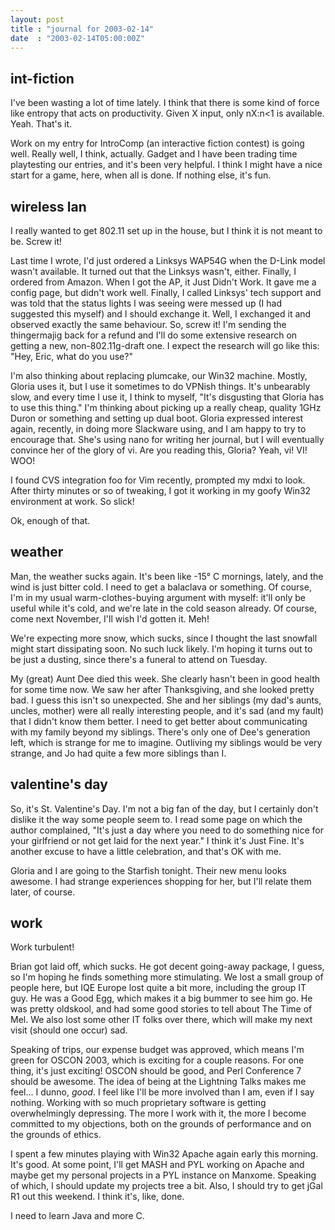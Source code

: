 ```yaml
---
layout: post
title : "journal for 2003-02-14"
date  : "2003-02-14T05:00:00Z"
---
```



## int-fiction

I've been wasting a lot of time lately.  I think that there is some kind of force like entropy that acts on productivity.  Given X input, only nX:n<1 is available.  Yeah.  That's it.

Work on my entry for IntroComp (an interactive fiction contest) is going well. Really well, I think, actually.  Gadget and I have been trading time playtesting our entries, and it's been very helpful.  I think I might have a nice start for a game, here, when all is done.  If nothing else, it's fun.

## wireless lan

I really wanted to get 802.11 set up in the house, but I think it is not meant to be.  Screw it!

Last time I wrote, I'd just ordered a Linksys WAP54G when the D-Link model wasn't available.  It turned out that the Linksys wasn't, either.  Finally, I ordered from Amazon.  When I got the AP, it Just Didn't Work.  It gave me a config page, but didn't work well.  Finally, I called Linksys' tech support and was told that the status lights I was seeing were messed up (I had suggested this myself) and I should exchange it.  Well, I exchanged it and observed exactly the same behaviour.  So, screw it!  I'm sending the thingermajig back for a refund and I'll do some extensive research on getting a new, non-802.11g-draft one.  I expect the research will go like this: "Hey, Eric, what do you use?"

I'm also thinking about replacing plumcake, our Win32 machine.  Mostly, Gloria uses it, but I use it sometimes to do VPNish things.  It's unbearably slow, and every time I use it, I think to myself, "It's disgusting that Gloria has to use this thing."  I'm thinking about picking up a really cheap, quality 1GHz Duron or something and setting up dual boot.  Gloria expressed interest again, recently, in doing more Slackware using, and I am happy to try to encourage that.  She's using nano for writing her journal, but I will eventually convince her of the glory of vi.  Are you reading this, Gloria?  Yeah, vi!  VI! WOO!

I found CVS integration foo for Vim recently, prompted my mdxi to look.  After thirty minutes or so of tweaking, I got it working in my goofy Win32 environment at work.  So slick!

Ok, enough of that.

## weather

Man, the weather sucks again.  It's been like -15&deg; C mornings, lately, and the wind is just bitter cold.  I need to get a balaclava or something.  Of course, I'm in my usual warm-clothes-buying argument with myself: it'll only be useful while it's cold, and we're late in the cold season already.  Of course, come next November, I'll wish I'd gotten it.  Meh!

We're expecting more snow, which sucks, since I thought the last snowfall might start dissipating soon.  No such luck likely.  I'm hoping it turns out to be just a dusting, since there's a funeral to attend on Tuesday.

My (great) Aunt Dee died this week.  She clearly hasn't been in good health for some time now.  We saw her after Thanksgiving, and she looked pretty bad.  I guess this isn't so unexpected.  She and her siblings (my dad's aunts, uncles, mother) were all really interesting people, and it's sad (and my fault) that I didn't know them better.  I need to get better about communicating with my family beyond my siblings.  There's only one of Dee's generation left, which is strange for me to imagine.  Outliving my siblings would be very strange, and Jo had quite a few more siblings than I.

## valentine's day

So, it's St. Valentine's Day.  I'm not a big fan of the day, but I certainly don't dislike it the way some people seem to.  I read some page on which the author complained, "It's just a day where you need to do something nice for your girlfriend or not get laid for the next year."  I think it's Just Fine. It's another excuse to have a little celebration, and that's OK with me.

Gloria and I are going to the Starfish tonight.  Their new menu looks awesome. I had strange experiences shopping for her, but I'll relate them later, of course.

## work

Work turbulent!

Brian got laid off, which sucks.  He got decent going-away package, I guess, so I'm hoping he finds something more stimulating.  We lost a small group of people here, but IQE Europe lost quite a bit more, including the group IT guy. He was a Good Egg, which makes it a big bummer to see him go.  He was pretty oldskool, and had some good stories to tell about The Time of Mel.  We also lost some other IT folks over there, which will make my next visit (should one occur) sad.

Speaking of trips, our expense budget was approved, which means I'm green for OSCON 2003, which is exciting for a couple reasons.  For one thing, it's just exciting!  OSCON should be good, and Perl Conference 7 should be awesome.  The idea of being at the Lightning Talks makes me feel... I dunno, <em>good</em>. I feel like I'll be more involved than I am, even if I say nothing.  Working with so much proprietary software is getting overwhelmingly depressing.  The more I work with it, the more I become committed to my objections, both on the grounds of performance and on the grounds of ethics.

I spent a few minutes playing with Win32 Apache again early this morning.  It's good.  At some point, I'll get MASH and PYL working on Apache and maybe get my personal projects in a PYL instance on Manxome.  Speaking of which, I should update my projects tree a bit.  Also, I should try to get jGal R1 out this weekend.  I think it's, like, done.

I need to learn Java and more C.


